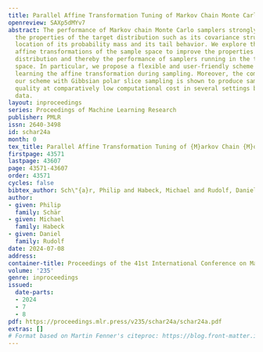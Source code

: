 ```yaml
---
title: Parallel Affine Transformation Tuning of Markov Chain Monte Carlo
openreview: SAXp5dMYv7
abstract: The performance of Markov chain Monte Carlo samplers strongly depends on
  the properties of the target distribution such as its covariance structure, the
  location of its probability mass and its tail behavior. We explore the use of bijective
  affine transformations of the sample space to improve the properties of the target
  distribution and thereby the performance of samplers running in the transformed
  space. In particular, we propose a flexible and user-friendly scheme for adaptively
  learning the affine transformation during sampling. Moreover, the combination of
  our scheme with Gibbsian polar slice sampling is shown to produce samples of high
  quality at comparatively low computational cost in several settings based on real-world
  data.
layout: inproceedings
series: Proceedings of Machine Learning Research
publisher: PMLR
issn: 2640-3498
id: schar24a
month: 0
tex_title: Parallel Affine Transformation Tuning of {M}arkov Chain {M}onte {C}arlo
firstpage: 43571
lastpage: 43607
page: 43571-43607
order: 43571
cycles: false
bibtex_author: Sch\"{a}r, Philip and Habeck, Michael and Rudolf, Daniel
author:
- given: Philip
  family: Schär
- given: Michael
  family: Habeck
- given: Daniel
  family: Rudolf
date: 2024-07-08
address:
container-title: Proceedings of the 41st International Conference on Machine Learning
volume: '235'
genre: inproceedings
issued:
  date-parts:
  - 2024
  - 7
  - 8
pdf: https://proceedings.mlr.press/v235/schar24a/schar24a.pdf
extras: []
# Format based on Martin Fenner's citeproc: https://blog.front-matter.io/posts/citeproc-yaml-for-bibliographies/
---
```

